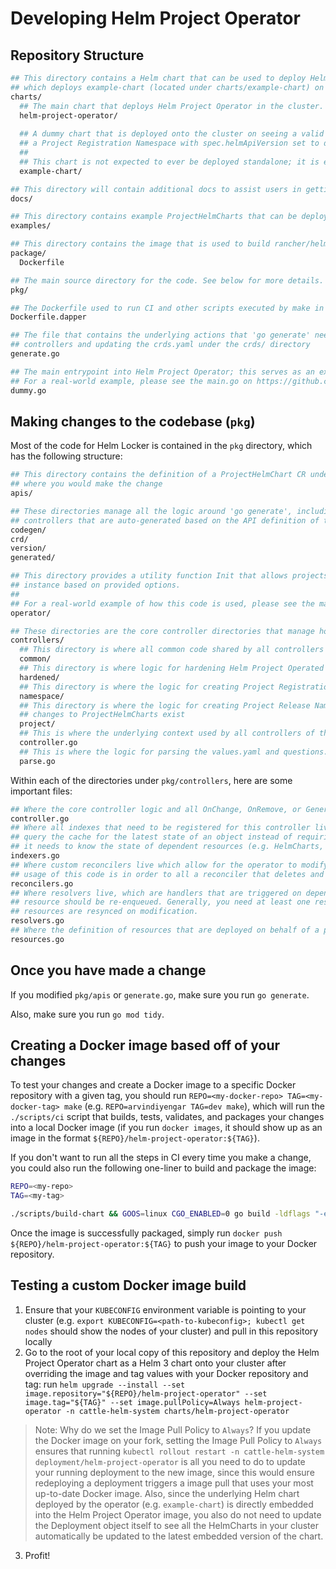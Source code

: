 # Developing Helm Project Operator

## Repository Structure

```bash
## This directory contains a Helm chart that can be used to deploy Helm Project Operator in a Kubernetes cluster in the cattle-helm-system namespace,
## which deploys example-chart (located under charts/example-chart) on seeing a ProjectHelmChart with spec.helmApiVersion: dummy.cattle.io/v1alpha1.
charts/
  ## The main chart that deploys Helm Project Operator in the cluster.
  helm-project-operator/
  
  ## A dummy chart that is deployed onto the cluster on seeing a valid ProjectHelmChart (which means that it is contained within 
  ## a Project Registration Namespace with spec.helmApiVersion set to dummy.cattle.io/v1alpha1)
  ##
  ## This chart is not expected to ever be deployed standalone; it is embedded into the Helm Project Operator binary itself.
  example-chart/

## This directory will contain additional docs to assist users in getting started with using Helm Project Operator.
docs/

## This directory contains example ProjectHelmCharts that can be deployed that work on the default example-chart packaged with the Helm Project Operator
examples/

## This directory contains the image that is used to build rancher/helm-project-operator, which is hosted on hub.docker.com.
package/
  Dockerfile

## The main source directory for the code. See below for more details.
pkg/

## The Dockerfile used to run CI and other scripts executed by make in a Docker container (powered by https://github.com/rancher/dapper)
Dockerfile.dapper

## The file that contains the underlying actions that 'go generate' needs to execute on a call to it. Includes the logic for generating 
## controllers and updating the crds.yaml under the crds/ directory
generate.go

## The main entrypoint into Helm Project Operator; this serves as an example of how Helm Project Operator can be used.
## For a real-world example, please see the main.go on https://github.com/rancher/prometheus-federator.
dummy.go
```

## Making changes to the codebase (`pkg`)

Most of the code for Helm Locker is contained in the `pkg` directory, which has the following structure:

```bash
## This directory contains the definition of a ProjectHelmChart CR under project.go; if you need to add new fields to ProjectHelmChart CRs, this is
## where you would make the change
apis/

## These directories manage all the logic around 'go generate', including the creation of the 'generated/' directory that contains all the underlying
## controllers that are auto-generated based on the API definition of the ProjectHelmChart CR defined under 'apis/'
codegen/
crd/
version/
generated/

## This directory provides a utility function Init that allows projects implementing Helm Project Operator to quickly set up a Helm Project Operator
## instance based on provided options.
##
## For a real-world example of how this code is used, please see the main.go on https://github.com/rancher/prometheus-federator.
operator/

## These directories are the core controller directories that manage how the operator watches for Kubernetes resources
controllers/
  ## This directory is where all common code shared by all controllers is placed (e.g. options that can be provided, utility functions, constants, etc.)
  common/
  ## This directory is where logic for hardening Helm Project Operated namespaces exists
  hardened/
  ## This directory is where the logic for creating Project Registration Namespaces lives
  namespace/
  ## This directory is where the logic for creating Project Release Namespaces and underlying Helm releases via HelmChart and HelmRelease CRs on seeing
  ## changes to ProjectHelmCharts exist
  project/
  ## This is where the underlying context used by all controllers of this operator are registered, all using the same underlying SharedControllerFactory
  controller.go
  ## This is where the logic for parsing the values.yaml and questions.yaml from an embedded Helm chart (provided as a .tgz.base64 in ChartContent) exists
  parse.go
```

Within each of the directories under `pkg/controllers`, here are some important files:

```bash
## Where the core controller logic and all OnChange, OnRemove, or GeneratingHandlers live
controller.go
## Where all indexes that need to be registered for this controller live; indexers are added in order to allow for the operator to efficiently
## query the cache for the latest state of an object instead of requiring the operator to make list API calls to the Kubernetes API server any time
## it needs to know the state of dependent resources (e.g. HelmCharts, HelmReleases) on re-enqueing the parent resource (namespace, ProjectHelmChart)
indexers.go
## Where custom reconcilers live which allow for the operator to modify how wrangler.apply performs the upgrade of a resource. For example, the current
## usage of this code is in order to all a reconciler that deletes and recreates ConfigMaps instead of attempting to patch the resource.
reconcilers.go
## Where resolvers live, which are handlers that are triggered on dependent resources being modified that signal to the operator that the main parent
## resource should be re-enqueued. Generally, you need at least one resolver per resource created in resource.go to ensure that changes to the underlying
## resources are resynced on modification.
resolvers.go
## Where the definition of resources that are deployed on behalf of a parent resource lives.
resources.go
```

## Once you have made a change

If you modified `pkg/apis` or `generate.go`, make sure you run `go generate`.

Also, make sure you run `go mod tidy`.

## Creating a Docker image based off of your changes

To test your changes and create a Docker image to a specific Docker repository with a given tag, you should run `REPO=<my-docker-repo> TAG=<my-docker-tag> make` (e.g. `REPO=arvindiyengar TAG=dev make`), which will run the `./scripts/ci` script that builds, tests, validates, and packages your changes into a local Docker image (if you run `docker images`, it should show up as an image in the format `${REPO}/helm-project-operator:${TAG}`).

If you don't want to run all the steps in CI every time you make a change, you could also run the following one-liner to build and package the image:

```bash
REPO=<my-repo>
TAG=<my-tag>

./scripts/build-chart && GOOS=linux CGO_ENABLED=0 go build -ldflags "-extldflags -static -s" -o bin/helm-project-operator && REPO=${REPO} TAG=${TAG} make package
```

Once the image is successfully packaged, simply run `docker push ${REPO}/helm-project-operator:${TAG}` to push your image to your Docker repository.

## Testing a custom Docker image build

1. Ensure that your `KUBECONFIG` environment variable is pointing to your cluster (e.g. `export KUBECONFIG=<path-to-kubeconfig>; kubectl get nodes` should show the nodes of your cluster) and pull in this repository locally
2. Go to the root of your local copy of this repository and deploy the Helm Project Operator chart as a Helm 3 chart onto your cluster after overriding the image and tag values with your Docker repository and tag: run `helm upgrade --install --set image.repository="${REPO}/helm-project-operator" --set image.tag="${TAG}" --set image.pullPolicy=Always helm-project-operator -n cattle-helm-system charts/helm-project-operator`
> Note: Why do we set the Image Pull Policy to `Always`? If you update the Docker image on your fork, setting the Image Pull Policy to `Always` ensures that running `kubectl rollout restart -n cattle-helm-system deployment/helm-project-operator` is all you need to do to update your running deployment to the new image, since this would ensure redeploying a deployment triggers a image pull that uses your most up-to-date Docker image. Also, since the underlying Helm chart deployed by the operator (e.g. `example-chart`) is directly embedded into the Helm Project Operator image, you also do not need to update the Deployment object itself to see all the HelmCharts in your cluster automatically be updated to the latest embedded version of the chart.
3. Profit!